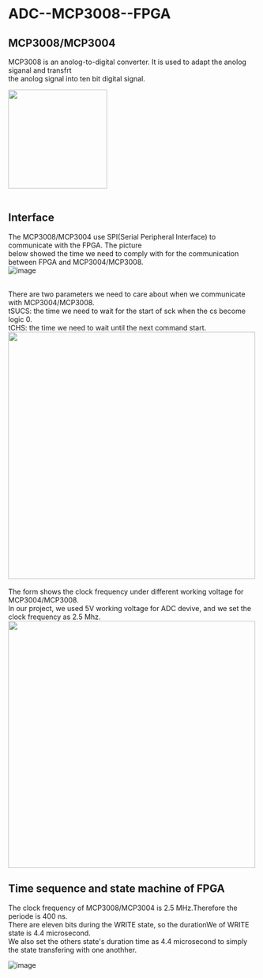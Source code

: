 # ADC--MCP3008--FPGA
## MCP3008/MCP3004
MCP3008 is an anolog-to-digital converter. It is used to adapt the anolog siganal and transfrt<br > 
the anolog signal into ten bit digital signal.

<img src="https://github.com/tim8557/ADC--MCP3008--FPGA/blob/main/images/m3008_ic.jpg" width="200" ><br>
<br>
## Interface
The MCP3008/MCP3004 use SPI(Serial Peripheral Interface) to communicate with the FPGA. The picture<br> 
below showed the time we need to comply with for the communication between FPGA and MCP3004/MCP3008.<br>
![image](https://github.com/tim8557/ADC--MCP3008--FPGA/blob/main/images/communication_with_m3008_v2.JPG)

<br>
There are two parameters we need to care about when we communicate with MCP3004/MCP3008.<br>
tSUCS: the time we need to wait for the start of sck when the cs become logic 0.<br>
tCHS: the time we need to wait until the next command start.<br>
<img src="https://github.com/tim8557/ADC--MCP3008--FPGA/blob/main/images/form_time_parameter.JPG" width="500" ><br>

<br>
The form shows the clock frequency under different working voltage for MCP3004/MCP3008.<br>
In our project, we used 5V working voltage for ADC devive, and we set the clock frequency as 2.5 Mhz.
<img src="https://github.com/tim8557/ADC--MCP3008--FPGA/blob/main/images/form_voltage_frequency.JPG" width="500" ><br>

## Time sequence and state machine of FPGA
The clock frequency of MCP3008/MCP3004 is 2.5 MHz.Therefore the periode is 400 ns.<br> 
There are eleven bits during the WRITE state, so the durationWe of WRITE state is 4.4 microsecond.<br> 
We also set the others state's duration time as 4.4 microsecond to simply the state transfering with one anothher.<br>


![image](https://github.com/tim8557/ADC--MCP3008--FPGA/blob/main/images/m3008_time_sequence_state_v2.JPG)
